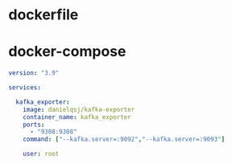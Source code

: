 # dockerfile

# docker-compose
```yaml
version: "3.9"

services:

  kafka_exporter:
    image: danielqsj/kafka-exporter
    container_name: kafka_exporter
    ports:
      - "9308:9308"
    command: ["--kafka.server=:9092","--kafka.server=:9093"]

    user: root

```